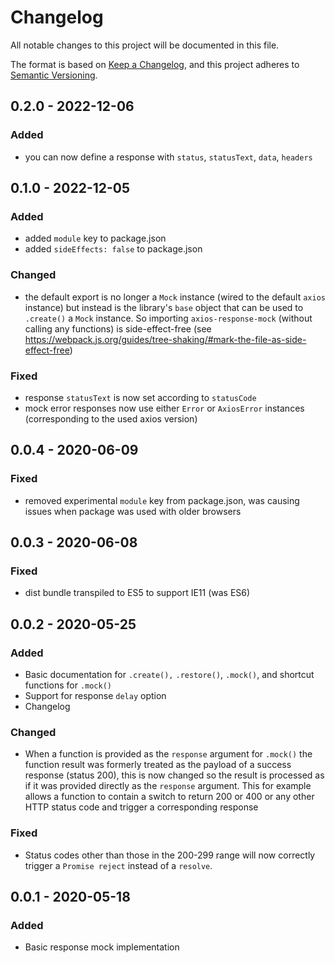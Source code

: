 # Changelog

All notable changes to this project will be documented in this file.

The format is based on [Keep a Changelog](https://keepachangelog.com/en/1.0.0/),
and this project adheres to [Semantic Versioning](https://semver.org/spec/v2.0.0.html).

## 0.2.0 - 2022-12-06

### Added

- you can now define a response with `status`, `statusText`, `data`, `headers`

## 0.1.0 - 2022-12-05

### Added

- added `module` key to package.json
- added `sideEffects: false` to package.json

### Changed

- the default export is no longer a `Mock` instance (wired to the default `axios` instance) but instead is the library's `base` object that can be used to `.create()` a `Mock` instance. So importing `axios-response-mock` (without calling any functions) is side-effect-free (see https://webpack.js.org/guides/tree-shaking/#mark-the-file-as-side-effect-free)

### Fixed

- response `statusText` is now set according to `statusCode`
- mock error responses now use either `Error` or `AxiosError` instances (corresponding to the used axios version)

## 0.0.4 - 2020-06-09

### Fixed

- removed experimental `module` key from package.json, was causing issues when package was used with older browsers

## 0.0.3 - 2020-06-08

### Fixed

- dist bundle transpiled to ES5 to support IE11 (was ES6)

## 0.0.2 - 2020-05-25

### Added

- Basic documentation for `.create(),` `.restore()`, `.mock()`, and shortcut functions for `.mock()`
- Support for response `delay` option
- Changelog

### Changed

- When a function is provided as the `response` argument for `.mock()` the function result was formerly treated as the payload of a success response (status 200), this is now changed so the result is processed as if it was provided directly as the `response` argument. This for example allows a function to contain a switch to return 200 or 400 or any other HTTP status code and trigger a corresponding response

### Fixed

- Status codes other than those in the 200-299 range will now correctly trigger a `Promise reject` instead of a `resolve`.

## 0.0.1 - 2020-05-18

### Added

- Basic response mock implementation
